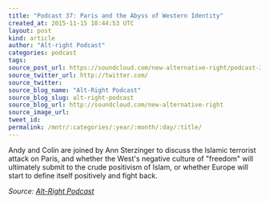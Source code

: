 ```yaml
---
title: "Podcast 37: Paris and the Abyss of Western Identity"
created_at: 2015-11-15 18:44:53 UTC
layout: post
kind: article
author: "Alt-right Podcast"
categories: podcast
tags: 
source_post_url: https://soundcloud.com/new-alternative-right/podcast-37-paris-and-the-abyss-of-western-identity
source_twitter_url: http://twitter.com/
source_twitter: 
source_blog_name: "Alt-Right Podcast"
source_blog_slug: alt-right-podcast
source_blog_url: http://soundcloud.com/new-alternative-right
source_image_url: 
tweet_id:
permalink: /mntr/:categories/:year/:month/:day/:title/
---
```

Andy and Colin are joined by Ann Sterzinger to discuss the Islamic terrorist attack on Paris, and whether the West's negative culture of "freedom" will ultimately submit to the crude positivism of Islam, or whether Europe will start to define itself positively and fight back.<div class="">
    <i>Source: <a href="http://soundcloud.com/new-alternative-right">Alt-Right Podcast</a></i>
</div>
